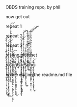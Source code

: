 OBDS training repo, by phil

now get out

repeat 1

repeat 2

repeat 3

testing git reset

ṱ̸̛̥͇̱͎̘̝͎̫͍̦̲̻̖͓͇̠͉̠̟̣͍̼͙̗̺͎̣͚͙̀̓̈́̿̆͊̉̓̏̅̌͒̇̀̀́͐͂̈́̏̂̃̕͜͜͜͝͝ę̸̧̼̞̘͔͖͚̺̬̻̳̖̘͇̺̗̤͎̞͔͚̙̟̼͖̗̲͚̺͓͌̋͊́̌̇̆̈́̀̍͐̈͊̓͗̓̎̀̈̄̌̚̕͝͝ͅs̵̨̛͍͈̼͙̟̱̲̩͇͙̤͙͙͓͔̲̘̓́̅͊̇̈́̑͋̓̿̔̄̀̋̍̾̾̅̓͗̍̈́̓͑̿̀̐͑̊̈́̇̉͠͝t̵̨̨̧̧̨̩̮̰̯̟̗͔̠̺̳̳̰̲̝͖̘̮̘̫̠̻̱͔̲̤͓̫̮̩̠̮̜̰̝͛́̀̈́͂͆͛̽̑̂̍͒͐̍̍̋̕̚̚ͅi̷̛̺̮̣͙̲͙̲͌̑̎̌̍͊͌̀̑́̔͝n̸̡̨̥͍̫̰̼̪̳̥͙͙̭̼̖͓̥̰͉̺̳͇̼̦̭̼͎̭͈̱̪̏̌̒̂̑͂͘͜͠g̴̬̅͑̽͛͑̌̃͘̚͝͠ ̵̢̢̨̨̢̱̯̘̻̳̹̖̟͔̘͖͇̥̘̤̺̼̯̝̙̤̣̯͓͚̯̈́̿̈́̎ͅṭ̶̡̡̢̧͔̖͈͈̲͎̤̮̝͚̯͇͍̠̹̱̠̜̦̭̲̻͖̅̽̓̓̈̇͌̏̍̓̄̈̒̔̎́̂̐̑̂́̊͆̚͘͝͝ė̶̡̛̛̛̳̱͓̭̗͍̗̣̭̪̟̋͊͐̈́͑͌͌͂̃̍͆̉̈́̄̓͒͋̎̏͋̾̈́̐̓̋̚̚̕͘̚͝͠ͅŝ̴̡̨̧͖͓̦͉̬̣͎̯͇̲̜̖͎̗̞̮̝̔̓̓͑͋͆͂͋͆͒̍̊̉̈́͜͝͝ͅt̶̛̛̲͕̤̑̈́̐́͂̎̓̿̀̑̇̽̽́̌͌̇̈́͌̈́̈́̽͂̅̆̏̾̄̕̚͜i̷͓̞̜̥͊̂̒̎̀̔̌̋͛̌͐̈̂̈́̅̋̒͆̋̈́̀̈́͊̌̽͐̾̕̕̚̚͜͠͠n̶̫̳̻̰͉͖̺̱̼̻̖̜͈̪̳͎̖̤̼͇̮̰̠̘̠͙̣͒̃̈͋̎́͐̎͑̃͆̅̅́̄͗͂̓̏̔̅͑͆̓͆̂̍̅̍̓̋͊͠͝͠͝͝ͅg̶̦̘͇͉̮̘̱̩͇̼̥͕͎̟̖̫̙̣̮̲̪̘̱͍̟̀͊͂͒̚͜͝ͅ

online editing the readme.md file
